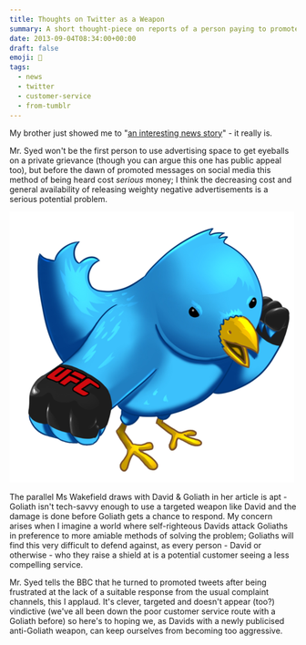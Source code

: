 ```yaml
---
title: Thoughts on Twitter as a Weapon
summary: A short thought-piece on reports of a person paying to promote their complaint tweet.
date: 2013-09-04T08:34:00+00:00
draft: false
emoji: 🥊
tags:
  - news
  - twitter
  - customer-service
  - from-tumblr
---
```


My brother just showed me to "[an interesting news story](https://bbc.co.uk/news/technology-23943480)" - it really is.

Mr. Syed won't be the first person to use advertising space to get eyeballs on a private grievance (though you can argue this one has public appeal too), but before the dawn of promoted messages on social media this method of being heard cost _serious_ money; I think the decreasing cost and general availability of releasing weighty negative advertisements is a serious potential problem.

![An illustration of an angry blue bird punching with UFC gloves](ufc-twitter.png)

The parallel Ms Wakefield draws with David & Goliath in her article is apt - Goliath isn't tech-savvy enough to use a targeted weapon like David and the damage is done before Goliath gets a chance to respond. My concern arises when I imagine a world where self-righteous Davids attack Goliaths in preference to more amiable methods of solving the problem; Goliaths will find this very difficult to defend against, as every person - David or otherwise - who they raise a shield at is a potential customer seeing a less compelling service.

Mr. Syed tells the BBC that he turned to promoted tweets after being frustrated at the lack of a suitable response from the usual complaint channels, this I applaud. It's clever, targeted and doesn't appear (too?) vindictive (we've all been down the poor customer service route with a Goliath before) so here's to hoping we, as Davids with a newly publicised anti-Goliath weapon, can keep ourselves from becoming too aggressive.
